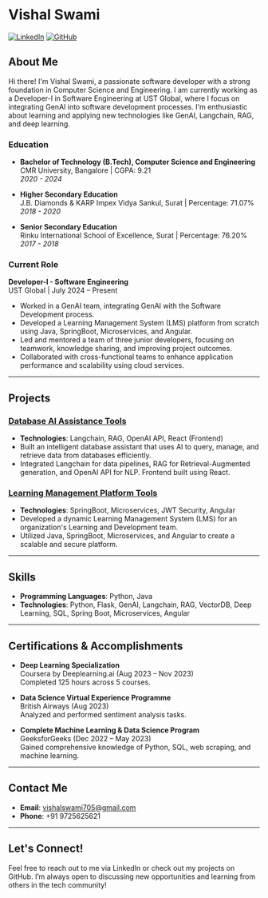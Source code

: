 # Vishal Swami

[![LinkedIn](https://img.shields.io/badge/LinkedIn-LinkedIn-blue)]([https://linkedin.com/in/vishalswami](https://www.linkedin.com/in/vishal-swami-b244bb1b8/))
[![GitHub](https://img.shields.io/badge/GitHub-GitHub-black)](https://github.com/vishalswami-07)

## About Me

Hi there! I'm Vishal Swami, a passionate software developer with a strong foundation in Computer Science and Engineering. I am currently working as a Developer-I in Software Engineering at UST Global, where I focus on integrating GenAI into software development processes. I'm enthusiastic about learning and applying new technologies like GenAI, Langchain, RAG, and deep learning.

### Education

- **Bachelor of Technology (B.Tech), Computer Science and Engineering**  
  CMR University, Bangalore | CGPA: 9.21  
  *2020 - 2024*

- **Higher Secondary Education**  
  J.B. Diamonds & KARP Impex Vidya Sankul, Surat | Percentage: 71.07%  
  *2018 - 2020*

- **Senior Secondary Education**  
  Rinku International School of Excellence, Surat | Percentage: 76.20%  
  *2017 - 2018*

### Current Role

**Developer-I - Software Engineering**  
UST Global | July 2024 – Present

- Worked in a GenAI team, integrating GenAI with the Software Development process.
- Developed a Learning Management System (LMS) platform from scratch using Java, SpringBoot, Microservices, and Angular.
- Led and mentored a team of three junior developers, focusing on teamwork, knowledge sharing, and improving project outcomes.
- Collaborated with cross-functional teams to enhance application performance and scalability using cloud services.

---

## Projects

### [Database AI Assistance Tools](https://github.com/vishalswami-07/AI-Database-Assistant)
- **Technologies**: Langchain, RAG, OpenAI API, React (Frontend)
- Built an intelligent database assistant that uses AI to query, manage, and retrieve data from databases efficiently.
- Integrated Langchain for data pipelines, RAG for Retrieval-Augmented generation, and OpenAI API for NLP. Frontend built using React.

### [Learning Management Platform Tools](https://github.com/vishalswami-07/Cap_project)
- **Technologies**: SpringBoot, Microservices, JWT Security, Angular
- Developed a dynamic Learning Management System (LMS) for an organization's Learning and Development team.
- Utilized Java, SpringBoot, Microservices, and Angular to create a scalable and secure platform.

---

## Skills

- **Programming Languages**: Python, Java
- **Technologies**: Python, Flask, GenAI, Langchain, RAG, VectorDB, Deep Learning, SQL, Spring Boot, Microservices, Angular

---

## Certifications & Accomplishments

- **Deep Learning Specialization**  
  Coursera by Deeplearning.ai (Aug 2023 – Nov 2023)  
  Completed 125 hours across 5 courses.

- **Data Science Virtual Experience Programme**  
  British Airways (Aug 2023)  
  Analyzed and performed sentiment analysis tasks.

- **Complete Machine Learning & Data Science Program**  
  GeeksforGeeks (Dec 2022 – May 2023)  
  Gained comprehensive knowledge of Python, SQL, web scraping, and machine learning.

---

## Contact Me

- **Email**: [vishalswami705@gmail.com](mailto:vishalswami705@gmail.com)
- **Phone**: +91 9725625621

---

## Let's Connect!

Feel free to reach out to me via LinkedIn or check out my projects on GitHub. I’m always open to discussing new opportunities and learning from others in the tech community!
